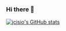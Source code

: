 ### Hi there 👋

<!--
**jcisio/jcisio** is a ✨ _special_ ✨ repository because its `README.md` (this file) appears on your GitHub profile.

Here are some ideas to get you started:

- 🔭 I’m currently working on ...
- 🌱 I’m currently learning ...
- 👯 I’m looking to collaborate on ...
- 🤔 I’m looking for help with ...
- 💬 Ask me about ...
- 📫 How to reach me: ...
- 😄 Pronouns: ...
- ⚡ Fun fact: ...
-->
[![jcisio's GitHub stats](https://github-readme-stats.vercel.app/api?username=jcisio)](https://github.com/anuraghazra/github-readme-stats)
